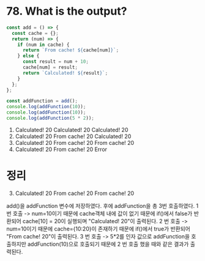 # 78. What is the output?

```javascript
const add = () => {
  const cache = {};
  return (num) => {
    if (num in cache) {
      return `From cache! ${cache[num]}`;
    } else {
      const result = num + 10;
      cache[num] = result;
      return `Calculated! ${result}`;
    }
  };
};

const addFunction = add();
console.log(addFunction(10));
console.log(addFunction(10));
console.log(addFunction(5 * 2));
```

1. Calculated! 20 Calculated! 20 Calculated! 20
2. Calculated! 20 From cache! 20 Calculated! 20
3. Calculated! 20 From cache! 20 From cache! 20
4. Calculated! 20 From cache! 20 Error

# 정리

3. Calculated! 20 From cache! 20 From cache! 20

add()을 addFunction 변수에 저장하였다. 후에 addFunction을 총 3번 호출하였다.
1 번 호출 -> num=10이기 때문에 cache객체 내에 값이 없기 때문에 if()에서 false가 반환되어 cache[10] = 20이 실행되며 "Calculated! 20"이 출력된다.
2 번 호출 -> num=10이기 때문에 cache={10:20}이 존재하기 때문에 if()에서 true가 반환되어 "From cache! 20"이 출력된다.
3 번 호출 -> 5\*2를 인자 값으로 addFunction을 호출하지만 addFunction(10)으로 호출되기 때문에 2 번 호출 했을 때와 같은 결과가 출력된다.
